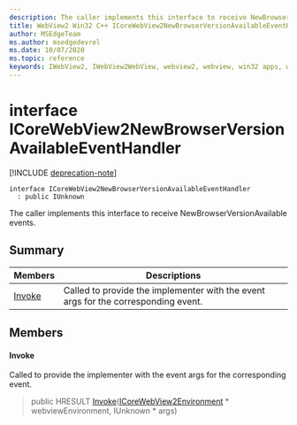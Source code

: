 ```yaml
---
description: The caller implements this interface to receive NewBrowserVersionAvailable events.
title: WebView2 Win32 C++ ICoreWebView2NewBrowserVersionAvailableEventHandler
author: MSEdgeTeam
ms.author: msedgedevrel
ms.date: 10/07/2020
ms.topic: reference
keywords: IWebView2, IWebView2WebView, webview2, webview, win32 apps, win32, edge, ICoreWebView2, ICoreWebView2Controller, browser control, edge html
---
```


# interface ICoreWebView2NewBrowserVersionAvailableEventHandler 

[!INCLUDE [deprecation-note](../includes/deprecation-note.md)]

```
interface ICoreWebView2NewBrowserVersionAvailableEventHandler
  : public IUnknown
```

The caller implements this interface to receive NewBrowserVersionAvailable events.

## Summary

 Members                        | Descriptions
--------------------------------|---------------------------------------------
[Invoke](#invoke) | Called to provide the implementer with the event args for the corresponding event.

## Members

#### Invoke 

Called to provide the implementer with the event args for the corresponding event.

> public HRESULT [Invoke](#invoke)([ICoreWebView2Environment](icorewebview2environment.md) * webviewEnvironment, IUnknown * args)

